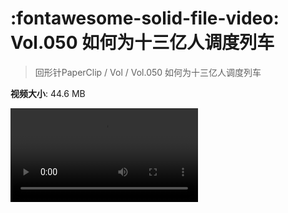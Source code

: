 # :fontawesome-solid-file-video: Vol.050 如何为十三亿人调度列车

> 回形针PaperClip / Vol / Vol.050 如何为十三亿人调度列车

**视频大小**: 44.6 MB

<div class="video"><video src="https://file.hsyhx.top/archive/回形针PaperClip/Vol/Vol.050 如何为十三亿人调度列车.mp4" controls preload>🤔 您的浏览器不支持 video 标签</video></div>